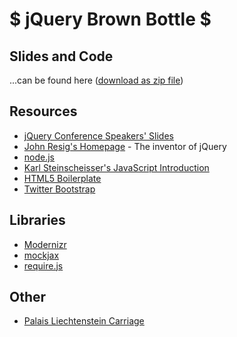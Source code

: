 # $ jQuery Brown Bottle $

## Slides and Code
...can be found here ([download as zip file](https://github.com/Peter-Donner/jQueryConf2013EuropeBrownBottle/archive/master.zip))

## Resources
*   [jQuery Conference Speakers' Slides](http://lanyrd.com/2013/jqueryeurope/)
*   [John Resig's Homepage](http://ejohn.org/) - The inventor of jQuery
*   [node.js](http://nodejs.org/)
*   [Karl Steinscheisser's JavaScript Introduction](http://www.youtube.com/watch?v=NN0Q7-2pH_o)
*   [HTML5 Boilerplate](http://html5boilerplate.com/)
*   [Twitter Bootstrap](http://twitter.github.io/bootstrap/)

## Libraries
*   [Modernizr](http://modernizr.com/)
*   [mockjax](https://github.com/appendto/jquery-mockjax)
*   [require.js](http://requirejs.org/)

## Other
*   [Palais Liechtenstein Carriage](http://www.360gradpanorama.at/virtueller-rundgang/360video/kutsche/)
